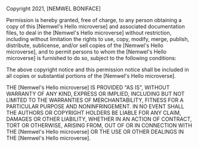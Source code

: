 Copyright 2021, [NEMWEL BONIFACE]

Permission is hereby granted, free of charge, to any person obtaining a copy of this [Nemwel's Hello microverse] and associated documentation files, to deal in the [Nemwel's Hello microverse] without restriction, including without limitation the rights to use, copy, modify, merge, publish, distribute, sublicense, and/or sell copies of the [Nemwel's Hello microverse], and to permit persons to whom the [Nemwel's Hello microverse] is furnished to do so, subject to the following conditions:

The above copyright notice and this permission notice shall be included in all copies or substantial portions of the [Nemwel's Hello microverse].

THE [Nemwel's Hello microverse] IS PROVIDED "AS IS", WITHOUT WARRANTY OF ANY KIND, EXPRESS OR IMPLIED, INCLUDING BUT NOT LIMITED TO THE WARRANTIES OF MERCHANTABILITY, FITNESS FOR A PARTICULAR PURPOSE AND NONINFRINGEMENT. IN NO EVENT SHALL THE AUTHORS OR COPYRIGHT HOLDERS BE LIABLE FOR ANY CLAIM, DAMAGES OR OTHER LIABILITY, WHETHER IN AN ACTION OF CONTRACT, TORT OR OTHERWISE, ARISING FROM, OUT OF OR IN CONNECTION WITH THE [Nemwel's Hello microverse] OR THE USE OR OTHER DEALINGS IN THE [Nemwel's Hello microverse].
